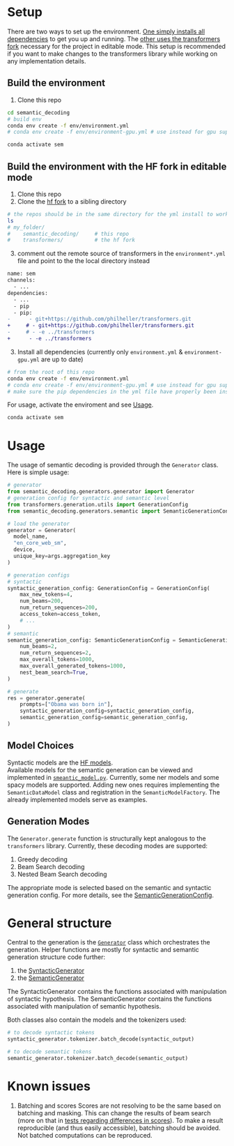 # Setup
There are two ways to set up the environment. [One simply installs all dependencies](#build-the-environment) to get you up and running. The [other uses the transformers fork](#build-the-environment-with-the-hf-fork-in-editable-mode) necessary for the project in editable mode. This setup is recommended if you want to make changes to the transformers library while working on any implementation details.

## Build the environment
1. Clone this repo

```bash
cd semantic_decoding
# build env
conda env create -f env/environment.yml
# conda env create -f env/environment-gpu.yml # use instead for gpu support

conda activate sem
```

## Build the environment with the HF fork in editable mode
1. Clone this repo
2. Clone the [hf fork](https://github.com/philheller/transformers.git) to a sibling directory

```bash
# the repos should be in the same directory for the yml install to work; otherwise adapt path in yml file
ls
# my_folder/
#    semantic_decoding/     # this repo
#    transformers/          # the hf fork
```

3. comment out the remote source of transformers in the `environment*.yml` file and point to the the local directory instead
```diff
name: sem
channels:
  - ...
dependencies:
  - ...
  - pip
  - pip:
-      - git+https://github.com/philheller/transformers.git
+     # - git+https://github.com/philheller/transformers.git
-     # - -e ../transformers
+      - -e ../transformers

```
3. Install all dependencies (currently only `environment.yml` & `environment-gpu.yml` are up to date)
```bash
# from the root of this repo
conda env create -f env/environment.yml
# conda env create -f env/environment-gpu.yml # use instead for gpu support
# make sure the pip dependencies in the yml file have properly been installed
```

For usage, activate the enviroment and see [Usage](#Usage).
```bash
conda activate sem
```

# Usage

The usage of semantic decoding is provided through the `Generator` class. Here is simple usage:
  
```python
# generator
from semantic_decoding.generators.generator import Generator
# generation config for syntactic and semantic level
from transformers.generation.utils import GenerationConfig
from semantic_decoding.generators.semantic import SemanticGenerationConfig

# load the generator
generator = Generator(
  model_name,
  "en_core_web_sm",
  device,
  unique_key=args.aggregation_key
)

# generation configs
# syntactic
syntactic_generation_config: GenerationConfig = GenerationConfig(
    max_new_tokens=4,
    num_beams=200,
    num_return_sequences=200,
    access_token=access_token,
    # ...
)
# semantic
semantic_generation_config: SemanticGenerationConfig = SemanticGenerationConfig(
    num_beams=2,
    num_return_sequences=2,
    max_overall_tokens=1000,
    max_overall_generated_tokens=1000,
    nest_beam_search=True,
)

# generate
res = generator.generate(
    prompts=["Obama was born in"],
    syntactic_generation_config=syntactic_generation_config,
    semantic_generation_config=semantic_generation_config,
)
```

## Model Choices
Syntactic models are the [HF models](https://huggingface.co/models).\
Available models for the semantic generation can be viewed and implemented in [`smeantic_model.py`](./generators/semantic_model.py). Currently, some ner models and some spacy models are supported. Adding new ones requires implementing the `SemanticDataModel` class and registration in the `SemanticModelFactory`. The already implemented models serve as examples.

## Generation Modes

The `Generator.generate` function is structurally kept analogous to the `transformers` library. Currently, these decoding modes are supported:
1. Greedy decoding
2. Beam Search decoding
3. Nested Beam Search decoding

The appropriate mode is selected based on the semantic and syntactic generation config. For more details, see the [SemanticGenerationConfig](./generators/semantic.py).

# General structure
Central to the generation is the [`Generator`](./generators/generator.py) class which orchestrates the generation. Helper functions are mostly for syntactic and semantic generation structure code further:
1. the [SyntacticGenerator](./generators/syntactic.py)
2. the [SemanticGenerator](./generators/semantic.py)

The SyntacticGenerator contains the functions associated with manipulation of syntactic hypothesis. The SemanticGenerator contains the functions associated with manipulation of semantic hypothesis.

Both classes also contain the models and the tokenizers used:

```python
# to decode syntactic tokens
syntactic_generator.tokenizer.batch_decode(syntactic_output)

# to decode semantic tokens
semantic_generator.tokenizer.batch_decode(semantic_output)
```

# Known issues
1. Batching and scores
  Scores are not resolving to be the same based on batching and masking. This can change the results of beam search (more on that in [tests regarding differences in scores](./tests/score_differences/different_beams.py)). To make a result reproducible (and thus easily accessible), batching should be avoided. Not batched computations can be reproduced.
